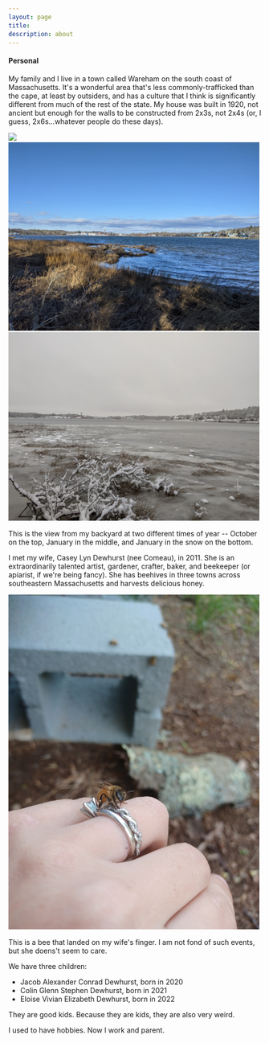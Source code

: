 ```yaml
---
layout: page
title:      
description: about 
---
```



#### Personal

My family and I live in a town called Wareham on the south coast of Massachusetts. 
It's a wonderful area that's less commonly-trafficked than the cape, at least by outsiders, and has a culture that I think is 
significantly different from much of the rest of the state. My house was built in 1920, not ancient but enough for the walls to be constructed from 
2x3s, not 2x4s (or, I guess, 2x6s...whatever people do these days). 

<p float="left">
  <img src="../photos/october-water.jpg" width="500" />
  <img src="../photos/january-water.jpg" width="500" /> 
  <img src="../photos/january-snow-water.jpg" width="500" />
</p>
This is the view from my backyard at two different times of year -- October on the top, January in the middle, and January in the snow on the bottom. 

I met my wife, Casey Lyn Dewhurst (nee Comeau), in 2011. 
She is an extraordinarily talented artist, gardener, crafter, baker, and beekeeper (or apiarist, if we're being fancy). She has beehives in three towns across southeastern Massachusetts and harvests delicious honey.
<p float="left">
<img src="../photos/bee-wife-ring.jpg" width="500" />
</p>
This is a bee that landed on my wife's finger. I am not fond of such events, but she doens't seem to care.


We have three children:

+ Jacob Alexander Conrad Dewhurst, born in 2020
+ Colin Glenn Stephen Dewhurst, born in 2021
+ Eloise Vivian Elizabeth Dewhurst, born in 2022

They are good kids. Because they are kids, they are also very weird.

I used to have hobbies. Now I work and parent.
